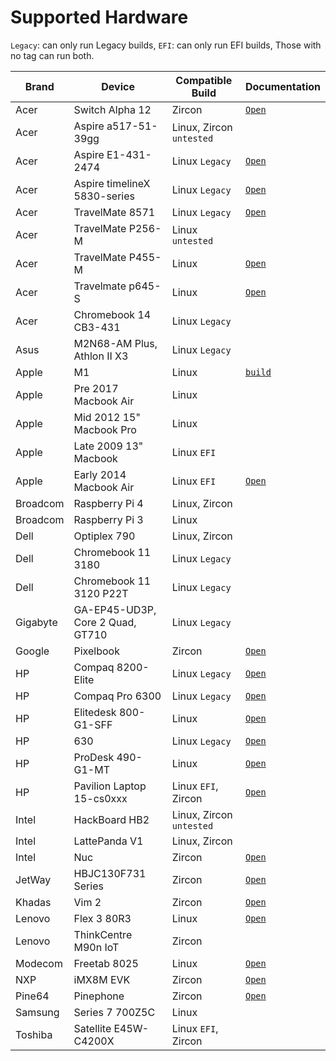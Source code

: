 # Supported Hardware

`Legacy`: can only run Legacy builds, `EFI`: can only run EFI builds, Those with no tag can run both.

| Brand| Device|Compatible Build|Documentation|    
| -----------  | -----------  | ----------- | ----------- | 
|Acer|Switch Alpha 12|Zircon|[`Open`](https://fuchsia.dev/docs/development/hardware/acer12.md)
|Acer|Aspire a517-51-39gg|Linux, Zircon `untested`
|Acer|Aspire E1-431-2474|Linux `Legacy`|[`Open`](articles/hardware/acer/Aspire-E1-431-2474.md)
|Acer|Aspire timelineX 5830-series|Linux `Legacy`|[`Open`](articles/hardware/acer/Aspire-timelineX-5830-series.md)
|Acer|TravelMate 8571|Linux `Legacy`|[`Open`](articles/hardware/acer/TravelMate-8571.md)
|Acer|TravelMate P256-M|Linux `untested`
|Acer|TravelMate P455-M|Linux|[`Open`](articles/hardware/acer/TravelMate-P455-M.md)
|Acer|Travelmate p645-S|Linux|[`Open`](articles/hardware/acer/TravelMate-P645-S.md)|
|Acer|Chromebook 14 CB3-431|Linux `Legacy`
|Asus|M2N68-AM Plus, Athlon II X3|Linux `Legacy`
|Apple|M1|Linux|[`build`](https://github.com/dahliaOS/buildroot/releases/tag/M1-210128)
|Apple|Pre 2017 Macbook Air|Linux
|Apple|Mid 2012 15" Macbook Pro|Linux
|Apple|Late 2009 13" Macbook|Linux `EFI`
|Apple|Early 2014 Macbook Air|Linux `EFI`|[`Open`](articles/hardware/apple/Macbook-air-early-2014.md)
|Broadcom|Raspberry Pi 4|Linux, Zircon
|Broadcom|Raspberry Pi 3|Linux
|Dell|Optiplex 790|Linux, Zircon
|Dell|Chromebook 11 3180|Linux `Legacy`
|Dell|Chromebook 11 3120 P22T|Linux `Legacy`
|Gigabyte|GA-EP45-UD3P, Core 2 Quad, GT710|Linux `Legacy`
|Google|Pixelbook|Zircon|[`Open`](https://fuchsia.dev/docs/development/hardware/pixelbook.md)
|HP|Compaq 8200-Elite|Linux `Legacy`|[`Open`](articles/hardware/hp/Compaq-8200-Elite.md)
|HP|Compaq Pro 6300|Linux `Legacy`|[`Open`](articles/hardware/hp/Compaq-Pro-6300.md)
|HP|Elitedesk 800-G1-SFF|Linux|[`Open`](articles/hardware/hp/Elitedesk-800-G1-SFF.md)
|HP|630|Linux `Legacy`|[`Open`](articles/hardware/hp/630.md)
|HP|ProDesk 490-G1-MT|Linux|[`Open`](articles/hardware/hp/ProDesk-490-G1-MT.md)
|HP|Pavilion Laptop 15-cs0xxx|Linux `EFI`, Zircon|[`Open`](articles/hardware/hp/Pavilion-Laptop-15-cs0xxx.md)
|Intel|HackBoard HB2|Linux, Zircon `untested`
|Intel|LattePanda V1|Linux, Zircon
|Intel|Nuc|Zircon|[`Open`](https://fuchsia.dev/docs/development/hardware/developing_on_nuc.md)
|JetWay|HBJC130F731 Series|Zircon|[`Open`](https://fuchsia.dev/fuchsia-src/development/hardware/toulouse)
|Khadas|Vim 2|Zircon|[`Open`](https://fuchsia.dev/docs/development/hardware/khadas-vim)
|Lenovo|Flex 3 80R3|Linux|[`Open`](articles/hardware/lenovo/Flex-3-80R3.md)
|Lenovo|ThinkCentre M90n IoT|Zircon
|Modecom|Freetab 8025|Linux|[`Open`](articles/hardware/modecom/Freetab-8025.md)
|NXP|iMX8M EVK|Zircon|[`Open`](https://fuchsia.dev/fuchsia-src/development/hardware/imx8mevk)
|Pine64|Pinephone|Zircon|[`Open`](articles/hardware/pine64/Pinephone.md)
|Samsung|Series 7 700Z5C|Linux
|Toshiba|Satellite E45W-C4200X|Linux `EFI`, Zircon

